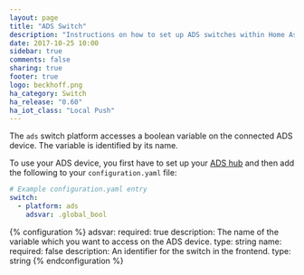 ```yaml
---
layout: page
title: "ADS Switch"
description: "Instructions on how to set up ADS switches within Home Assistant."
date: 2017-10-25 10:00
sidebar: true
comments: false
sharing: true
footer: true
logo: beckhoff.png
ha_category: Switch
ha_release: "0.60"
ha_iot_class: "Local Push"
---
```


The `ads` switch platform accesses a boolean variable on the connected ADS device. The variable is identified by its name.

To use your ADS device, you first have to set up your [ADS hub](/components/ads/) and then add the following to your `configuration.yaml`
file:

```yaml
# Example configuration.yaml entry
switch:
  - platform: ads
    adsvar: .global_bool
```

{% configuration %}
  adsvar:
    required: true
    description: The name of the variable which you want to access on the ADS device.
    type: string
  name: 
    required: false
    description: An identifier for the switch in the frontend.
    type: string
{% endconfiguration %}
